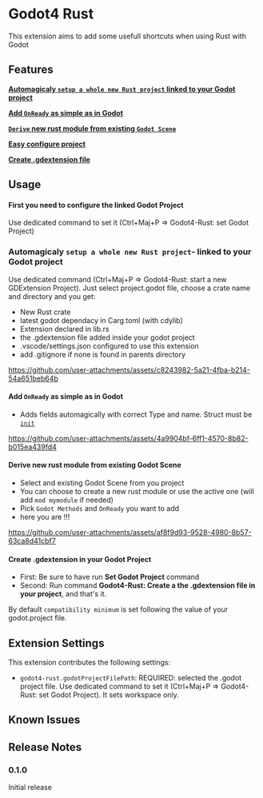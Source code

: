 # Godot4 Rust

This extension aims to add some usefull shortcuts when using Rust with Godot

## Features

[**Automagicaly `setup a whole new Rust project` linked to your Godot project**](#automagicaly-setup-a-whole-new-rust-project-linked-to-your-godot-project)

[**Add `OnReady` as simple as in Godot**](#add-onready-as-simple-as-in-godot)

[**`Derive` new rust module from existing `Godot Scene`**](#derive-new-rust-module-from-existing-godot-scene)

[**Easy configure project**](#first-you-need-to-configure-the-linked-godot-project)

[**Create .gdextension file**](#create-gdextension-in-your-godot-project)

## Usage

#### First you need to configure the linked Godot Project

Use dedicated command to set it (Ctrl+Maj+P => Godot4-Rust: set Godot Project)

### Automagicaly `setup a whole new Rust project`- linked to your Godot project

Use dedicated command (Ctrl+Maj+P => Godot4-Rust: start a new GDExtension Project). Just select project.godot file, choose a crate name and directory and you get:

- New Rust crate
- latest godot dependacy in Carg.toml (with cdylib)
- Extension declared in lib.rs
- the .gdextension file added inside your godot project
- .vscode/settings.json configured to use this extension
- add .gitignore if none is found in parents directory

https://github.com/user-attachments/assets/c8243982-5a21-4fba-b214-54a651beb64b

#### Add `OnReady` as simple as in Godot

- Adds fields automagically with correct Type and name. Struct must be [`init`](https://godot-rust.github.io/docs/gdext/master/godot/register/derive.GodotClass.html#construction)

https://github.com/user-attachments/assets/4a9904bf-6ff1-4570-8b82-b015ea439fd4

#### Derive new rust module from existing Godot Scene

- Select and existing Godot Scene from you project
- You can choose to create a new rust module or use the active one (will add `mod mymodule` if needed)
- Pick `Godot Methods` and `OnReady` you want to add
- here you are !!!

https://github.com/user-attachments/assets/af8f9d93-9528-4980-8b57-63ca8d41cbf7

#### Create .gdextension in your Godot Project

- First: Be sure to have run **Set Godot Project** command
- Second: Run command **Godot4-Rust: Create a the .gdextension file in your project**, and that's it.

By default `compatibility minimum` is set following the value of your godot.project file.

## Extension Settings

This extension contributes the following settings:

- `godot4-rust.godotProjectFilePath`: REQUIRED: selected the .godot project file. Use dedicated command to set it (Ctrl+Maj+P => Godot4-Rust: set Godot Project). It sets workspace only.

## Known Issues

## Release Notes

### 0.1.0

Initial release
